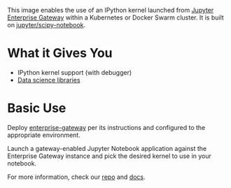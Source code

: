 This image enables the use of an IPython kernel launched from [Jupyter Enterprise Gateway](https://jupyter-enterprise-gateway.readthedocs.io/en/latest/) within a Kubernetes or Docker Swarm cluster.  It is built on [jupyter/scipy-notebook](https://hub.docker.com/r/jupyter/scipy-notebook/).

# What it Gives You
* IPython kernel support (with debugger)
* [Data science libraries](https://jupyter-docker-stacks.readthedocs.io/en/latest/using/selecting.html#jupyter-scipy-notebook)

# Basic Use
Deploy [enterprise-gateway](https://hub.docker.com/r/elyra/enterprise-gateway/) per its instructions and configured to the appropriate environment.

Launch a gateway-enabled Jupyter Notebook application against  the Enterprise Gateway instance and pick the desired kernel to use in your notebook.

For more information, check our [repo](https://github.com/jupyter-server/enterprise_gateway) and [docs](https://jupyter-enterprise-gateway.readthedocs.io/en/latest/).
